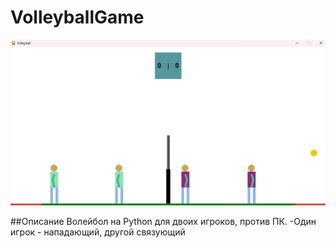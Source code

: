 # VolleyballGame

![Логотип](images/screenshot.png)

##Описание
Волейбол на Python для двоих игроков, против ПК.
-Один игрок - нападающий, другой связующий